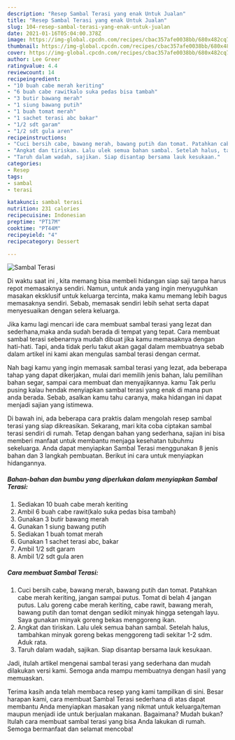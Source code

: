 ```yaml
---
description: "Resep Sambal Terasi yang enak Untuk Jualan"
title: "Resep Sambal Terasi yang enak Untuk Jualan"
slug: 104-resep-sambal-terasi-yang-enak-untuk-jualan
date: 2021-01-16T05:04:00.378Z
image: https://img-global.cpcdn.com/recipes/cbac357afe0038bb/680x482cq70/sambal-terasi-foto-resep-utama.jpg
thumbnail: https://img-global.cpcdn.com/recipes/cbac357afe0038bb/680x482cq70/sambal-terasi-foto-resep-utama.jpg
cover: https://img-global.cpcdn.com/recipes/cbac357afe0038bb/680x482cq70/sambal-terasi-foto-resep-utama.jpg
author: Lee Greer
ratingvalue: 4.4
reviewcount: 14
recipeingredient:
- "10 buah cabe merah keriting"
- "6 buah cabe rawitkalo suka pedas bisa tambah"
- "3 butir bawang merah"
- "1 siung bawang putih"
- "1 buah tomat merah"
- "1 sachet terasi abc bakar"
- "1/2 sdt garam"
- "1/2 sdt gula aren"
recipeinstructions:
- "Cuci bersih cabe, bawang merah, bawang putih dan tomat. Patahkan cabe merah keriting, jangan sampai putus. Tomat di belah 4 jangan putus. Lalu goreng cabe merah keriting, cabe rawit, bawang merah, bawang putih dan tomat dengan sedikit minyak hingga setengah layu. Saya gunakan minyak goreng bekas menggoreng ikan."
- "Angkat dan tiriskan. Lalu ulek semua bahan sambal. Setelah halus, tambahkan minyak goreng bekas menggoreng tadi sekitar 1-2 sdm. Aduk rata."
- "Taruh dalam wadah, sajikan. Siap disantap bersama lauk kesukaan."
categories:
- Resep
tags:
- sambal
- terasi

katakunci: sambal terasi 
nutrition: 231 calories
recipecuisine: Indonesian
preptime: "PT17M"
cooktime: "PT44M"
recipeyield: "4"
recipecategory: Dessert

---
```



![Sambal Terasi](https://img-global.cpcdn.com/recipes/cbac357afe0038bb/680x482cq70/sambal-terasi-foto-resep-utama.jpg)

Di waktu  saat ini , kita memang bisa membeli hidangan siap saji tanpa harus repot memasaknya sendiri. Namun, untuk anda yang ingin menyuguhkan masakan eksklusif untuk keluarga tercinta, maka kamu memang lebih bagus memasaknya sendiri. Sebab, memasak sendiri lebih sehat serta dapat menyesuaikan dengan selera keluarga.

Jika kamu lagi mencari ide cara membuat sambal terasi yang lezat dan sederhana,maka anda sudah berada di tempat yang tepat. Cara membuat sambal terasi  sebenarnya mudah dibuat jika kamu memasaknya dengan hati-hati. Tapi, anda tidak perlu takut akan gagal dalam membuatnya 
sebab dalam artikel ini kami akan mengulas sambal terasi dengan cermat.  



Nah bagi kamu yang ingin memasak sambal terasi yang lezat, ada beberapa tahap yang dapat dikerjakan, mulai dari memilih jenis bahan, lalu pemilihan bahan segar, sampai cara membuat dan menyajikannya. kamu Tak perlu pusing kalau hendak menyiapkan sambal terasi yang enak di mana pun anda berada. Sebab, asalkan kamu  tahu caranya, maka hidangan ini dapat menjadi sajian yang istimewa.

Di bawah ini, ada beberapa cara praktis  dalam mengolah resep sambal terasi yang siap dikreasikan. Sekarang, mari kita coba ciptakan sambal terasi sendiri di rumah. Tetap dengan bahan yang sederhana, sajian ini bisa memberi manfaat untuk membantu menjaga kesehatan tubuhmu sekeluarga. Anda dapat menyiapkan Sambal Terasi menggunakan 8 jenis bahan dan 3 langkah pembuatan. Berikut ini cara untuk menyiapkan hidangannya.

<!--inarticleads1-->

##### Bahan-bahan dan bumbu yang diperlukan dalam menyiapkan Sambal Terasi:

1. Sediakan 10 buah cabe merah keriting
1. Ambil 6 buah cabe rawit(kalo suka pedas bisa tambah)
1. Gunakan 3 butir bawang merah
1. Gunakan 1 siung bawang putih
1. Sediakan 1 buah tomat merah
1. Gunakan 1 sachet terasi abc, bakar
1. Ambil 1/2 sdt garam
1. Ambil 1/2 sdt gula aren




<!--inarticleads2-->

##### Cara membuat Sambal Terasi:

1. Cuci bersih cabe, bawang merah, bawang putih dan tomat. Patahkan cabe merah keriting, jangan sampai putus. Tomat di belah 4 jangan putus. Lalu goreng cabe merah keriting, cabe rawit, bawang merah, bawang putih dan tomat dengan sedikit minyak hingga setengah layu. Saya gunakan minyak goreng bekas menggoreng ikan.
1. Angkat dan tiriskan. Lalu ulek semua bahan sambal. Setelah halus, tambahkan minyak goreng bekas menggoreng tadi sekitar 1-2 sdm. Aduk rata.
1. Taruh dalam wadah, sajikan. Siap disantap bersama lauk kesukaan.




Jadi, itulah artikel mengenai  sambal terasi  yang sederhana dan mudah dilakukan versi kami. Semoga anda mampu membuatnya dengan hasil yang memuaskan. 

Terima kasih anda telah membaca resep yang kami tampilkan di sini. Besar harapan kami, cara membuat  Sambal Terasi sederhana di atas dapat membantu Anda menyiapkan masakan yang nikmat untuk keluarga/teman maupun menjadi ide untuk berjualan makanan. Bagaimana? Mudah bukan? Itulah cara membuat sambal terasi yang bisa Anda lakukan di rumah. Semoga bermanfaat dan selamat mencoba!

